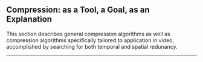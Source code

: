 ## Compression: as a Tool, a Goal, as an Explanation

This section describes general compression algorithms as well as compression algorithms specifically tailored to application in video, accomplished by searching for both temporal and spatial redunancy.



---

